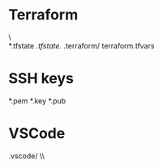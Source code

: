 # Terraform
\\\
*.tfstate
*.tfstate.*
.terraform/
terraform.tfvars

# SSH keys
*.pem
*.key
*.pub

# VSCode
.vscode/
\\\
